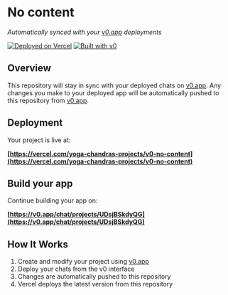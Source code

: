 # No content

*Automatically synced with your [v0.app](https://v0.app) deployments*

[![Deployed on Vercel](https://img.shields.io/badge/Deployed%20on-Vercel-black?style=for-the-badge&logo=vercel)](https://vercel.com/yoga-chandras-projects/v0-no-content)
[![Built with v0](https://img.shields.io/badge/Built%20with-v0.app-black?style=for-the-badge)](https://v0.app/chat/projects/UDsjBSkdyQG)

## Overview

This repository will stay in sync with your deployed chats on [v0.app](https://v0.app).
Any changes you make to your deployed app will be automatically pushed to this repository from [v0.app](https://v0.app).

## Deployment

Your project is live at:

**[https://vercel.com/yoga-chandras-projects/v0-no-content](https://vercel.com/yoga-chandras-projects/v0-no-content)**

## Build your app

Continue building your app on:

**[https://v0.app/chat/projects/UDsjBSkdyQG](https://v0.app/chat/projects/UDsjBSkdyQG)**

## How It Works

1. Create and modify your project using [v0.app](https://v0.app)
2. Deploy your chats from the v0 interface
3. Changes are automatically pushed to this repository
4. Vercel deploys the latest version from this repository